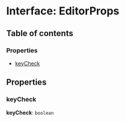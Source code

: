 # Interface: EditorProps

## Table of contents

### Properties

* [keyCheck](/en/auto-docs/type-editor/interfaces/EditorProps.md#keycheck)

## Properties

### keyCheck

**keyCheck**: `boolean`
